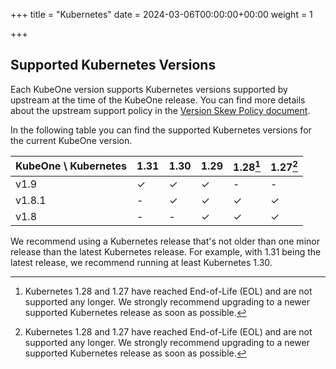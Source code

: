 +++
title = "Kubernetes"
date = 2024-03-06T00:00:00+00:00
weight = 1

+++

## Supported Kubernetes Versions

Each KubeOne version supports Kubernetes versions supported by upstream at the
time of the KubeOne release. You can find more details about the upstream
support policy in the [Version Skew Policy document][upstream-supported-versions].

In the following table you can find the supported Kubernetes versions for the
current KubeOne version.

| KubeOne \ Kubernetes | 1.31 | 1.30 | 1.29 | 1.28[^1] | 1.27[^1] |
| -------------------- | ---- | ---- | ---- | -------- | -------- |
| v1.9                 | ✓    | ✓    | ✓    | -        | -        |
| v1.8.1               | -    | ✓    | ✓    | ✓        | ✓        |
| v1.8                 | -    | -    | ✓    | ✓        | ✓        |

[^1]: Kubernetes 1.28 and 1.27 have reached End-of-Life (EOL) and are not supported
any longer. We strongly recommend upgrading to a newer supported Kubernetes release
as soon as possible.

We recommend using a Kubernetes release that's not older than one minor release
than the latest Kubernetes release. For example, with 1.31 being the latest
release, we recommend running at least Kubernetes 1.30.

[upstream-supported-versions]: https://kubernetes.io/docs/setup/release/version-skew-policy/#supported-versions
